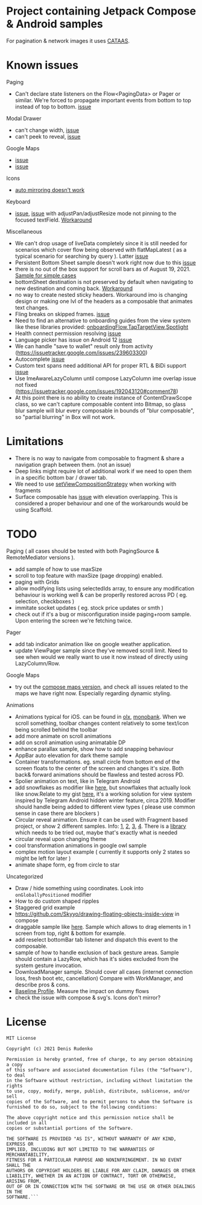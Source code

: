 # Project containing Jetpack Compose & Android samples 
For pagination & network images it uses [CATAAS](https://cataas.com/#/).

# Known issues

Paging
- Can't declare state listeners on the Flow<PagingData<Value>> or Pager or similar. We're forced to propagate important events from bottom to top instead of top to bottom. [issue](https://issuetracker.google.com/issues/200577793)

Modal Drawer
- can't change width, [issue](https://issuetracker.google.com/issues/190879368)
- can't peek to reveal, [issue](https://issuetracker.google.com/issues/167408603)

Google Maps
- [issue](https://github.com/googlemaps/android-maps-utils/issues/949)
- [issue](https://issuetracker.google.com/issues/197880217)
  
Icons
- [auto mirroring doesn't work](https://issuetracker.google.com/issues/193457331)

Keyboard
- [issue](https://issuetracker.google.com/issues/205751272), [issue](https://issuetracker.google.com/issues/192043120) with adjustPan/adjustResize mode not pinning to the focused textField. [Workaround](https://issuetracker.google.com/issues/205751272#comment3)

Miscellaneous
- We can't drop usage of liveData completely since it is still needed for scenarios which cover flow being observed with flatMapLatest ( as a typical scenario for searching by query ). Latter [issue](https://github.com/Kotlin/kotlinx.coroutines/issues/2223)
- Persistent Bottom Sheet sample doesn't work right now due to this [issue](https://issuetracker.google.com/issues/235588730)
- there is no out of the box support for scroll bars as of August 19, 2021. [Sample for simple cases](https://stackoverflow.com/questions/66341823/jetpack-compose-scrollbars/68056586#68056586)
- bottomSheet destination is not preserved by default when navigating to new destination and coming back. [Workaround](https://medium.com/@theapache64/saving-bottomsheets-state-%EF%B8%8F-d9426cafbcbb)
- no way to create nested sticky headers. Workaround imo is changing design or making one lvl of the headers as a composable that animates text changes.
- Fling breaks on skipped frames. [issue](https://issuetracker.google.com/issues/190788866)
- Need to find an alternative to onboarding guides from the view system like these libraries provided: [onboardingFlow](https://github.com/MrIceman/onboardingflow),[TapTargetView](https://github.com/KeepSafe/TapTargetView),[Spotlight](https://github.com/TakuSemba/Spotlight)
- Health connect permission resolving [issue](https://issuetracker.google.com/issues/233239418)
- Language picker has issue on Android 12 [issue](https://issuetracker.google.com/issues/236538894)
- We can handle "save to wallet" result only from activity (https://issuetracker.google.com/issues/239603300)
- Autocomplete [issue](https://issuetracker.google.com/u/1/issues/242575301)
- Custom text spans need additional API for proper RTL & BiDi support [issue](https://issuetracker.google.com/u/1/issues/237289433)
- Use ImeAwareLazyColumn until compose LazyColumn ime overlap issue not fixed (https://issuetracker.google.com/issues/192043120#comment78)
- At this point there is no ability to create instance of ContentDrawScope class, so we can't capture composable content into Bitmap, so glass blur sample will blur every composable in bounds of "blur composable", so "partial blurring" in Box will not work.

# Limitations
- There is no way to navigate from composable to fragment & share a navigation graph between them. (not an issue)
- Deep links might require lot of additional work if we need to open them in a specific bottom bar / drawer tab.
- We need to use [setViewCompositionStrategy](https://developer.android.com/jetpack/compose/interop/interop-apis) when working with fragments
- Surface composable has [issue](https://issuetracker.google.com/issues/198313901) with elevation overlapping. This is considered a proper behaviour and one of the workarounds would be using Scaffold.
  
# TODO
  
Paging ( all cases should be tested with both PagingSource & RemoteMediator versions ).
- add sample of how to use maxSize 
- scroll to top feature with maxSize (page dropping) enabled.
- paging with Grids
- allow modifying lists using selectedIds array, to ensure any modification behaviour is working well & can be properlly restored across PD ( eg. selection, checkboxes )
- immitate socket updates ( eg. stock price updates or smth )
- check out if it's a bug or misconfiguration inside paging+room sample. Upon entering the screen we're fetching twice.

Pager
- add tab indicator animation like on google weather application.
- update ViewPager sample since they've removed scroll limit. Need to see when would we really want to use it now instead of directly using LazyColumn/Row.

Google Maps
- try out the [compose maps version](https://github.com/googlemaps/android-maps-compose), and check all issues related to the maps we have right now. Especially regarding dynamic styling. 
  
Animations
- Animations typical for iOS. can be found in [olx](https://play.google.com/store/apps/details?id=ua.slando&hl=en&gl=US), [monobank](https://play.google.com/store/apps/details?id=com.ftband.mono&hl=en&gl=US). When we scroll something, toolbar changes content relatively to some text/icon being scrolled behind the toolbar
- add more animate on scroll animations
- add on scroll animation using animatable DP
- enhance parallax sample, show how to add snapping behaviour
- AppBar auto elevation for dark theme sample
- Container transformations. eg. small circle from bottom end of the screen floats to the center of the screen and changes it's size. Both back& forward animations should be flawless and tested across PD.
- Spolier animation on text, like in Telegram Android
- add snowflakes as modifier like [here](https://youtu.be/FgZvs1BsAxE), but snowflakes that actually look like snow.Relate to my gist [here](https://gist.github.com/Skyyo/adbc9f30f1f4a50bc587958ccd442dff), it's a working solution for view system inspired by Telegram Android hidden winter feature, circa 2019. Modifier should handle being added to different view types ( please use common sense in case there are blockers )
- Circular reveal animation. Ensure it can be used with Fragment based project, or show 2 different samples. Info: [1](https://pspdfkit.com/blog/2020/change-android-themes-with-circular-reveal-animation/), [2](https://dev.to/bmonjoie/jetpack-compose-reveal-effect-1fao), [3](https://proandroiddev.com/change-theme-dynamically-with-circular-reveal-animation-on-android-8cd574f5f0d8), [4](https://github.com/frogermcs/InstaMaterial/blob/Post-8/app/src/main/java/io/github/froger/instamaterial/ui/view/RevealBackgroundView.java#L71-L98).
There is a [library](https://github.com/canopas/Intro-showcase-view) which needs to be tried out, maybe that's exactly what is needed
- circular reveal upon changing theme
- cool transformation animations in google owl sample
- complex motion layout example ( currently it supports only 2 states so might be left for later )
- animate shape form, eg from circle to star


Uncategorized
- Draw / hide something using coordinates. Look into ```onGloballyPositioned``` modifier
- How to do custom shaped ripples
- Staggered grid example
- https://github.com/Skyyo/drawing-floating-objects-inside-view in compose
- draggable sample like [here](https://proandroiddev.com/jetpack-compose-calculator-ui-4dfa2ab9048e). Sample which allows to drag elements in 1 screen from top, right & bottom for example.
- add reselect bottomBar tab listener and dispatch this event to the composable.
- sample of how to handle exclusion of back gesture areas. Sample should contain a LazyRow, which has it's sides excluded from the system gesture invocation.
- DownloadManager sample. Should cover all cases (internet connection loss, fresh boot etc, cancellation) Compare with WorkManager, and describe pros & cons.
- [Baseline Profile](https://developer.android.com/studio/profile/baselineprofiles#creating-profile-rules). Measure the impact on dummy flows
- check the issue with compose & svg's. Icons don't mirror?
  
# License
```
MIT License

Copyright (c) 2021 Denis Rudenko

Permission is hereby granted, free of charge, to any person obtaining a copy
of this software and associated documentation files (the "Software"), to deal
in the Software without restriction, including without limitation the rights
to use, copy, modify, merge, publish, distribute, sublicense, and/or sell
copies of the Software, and to permit persons to whom the Software is
furnished to do so, subject to the following conditions:

The above copyright notice and this permission notice shall be included in all
copies or substantial portions of the Software.

THE SOFTWARE IS PROVIDED "AS IS", WITHOUT WARRANTY OF ANY KIND, EXPRESS OR
IMPLIED, INCLUDING BUT NOT LIMITED TO THE WARRANTIES OF MERCHANTABILITY,
FITNESS FOR A PARTICULAR PURPOSE AND NONINFRINGEMENT. IN NO EVENT SHALL THE
AUTHORS OR COPYRIGHT HOLDERS BE LIABLE FOR ANY CLAIM, DAMAGES OR OTHER
LIABILITY, WHETHER IN AN ACTION OF CONTRACT, TORT OR OTHERWISE, ARISING FROM,
OUT OF OR IN CONNECTION WITH THE SOFTWARE OR THE USE OR OTHER DEALINGS IN THE
SOFTWARE.```
